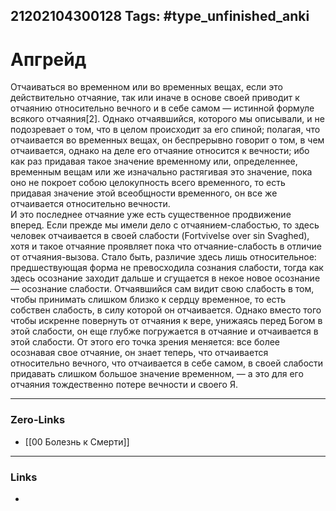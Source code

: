 21202104300128
Tags: #type_unfinished_anki
---
# Апгрейд

Отчаиваться во временном или во временных вещах, если это действительно отчаяние, так или иначе в основе своей приводит к отчаянию относительно вечного и в себе самом — истинной формуле всякого отчаяния[2]. Однако отчаявшийся, которого мы описывали, и не подозревает о том, что в целом происходит за его спиной; полагая, что отчаивается во временных вещах, он беспрерывно говорит о том, в чем отчаивается, однако на деле его отчаяние относится к вечности; ибо как раз придавая такое значение временному или, определеннее, временным вещам или же изначально растягивая это значение, пока оно не покроет собою целокупность всего временного, то есть придавая значение этой всеобщности временного, он все же отчаивается относительно вечности.<br>И это последнее отчаяние уже есть существенное продвижение вперед. Если прежде мы имели дело с отчаянием-слабостью, то здесь человек отчаивается в своей слабости (Fortvivelse over sin Svaghed), хотя и такое отчаяние проявляет пока что отчаяние-слабость в отличие от отчаяния-вызова. Стало быть, различие здесь лишь относительное: предшествующая форма не превосходила сознания слабости, тогда как здесь осознание заходит дальше и сгущается в некое новое осознание — осознание слабости. Отчаявшийся сам видит свою слабость в том, чтобы принимать слишком близко к сердцу временное, то есть собствен слабость, в силу которой он отчаивается. Однако вместо того чтобы искренне повернуть от отчаяния к вере, унижаясь перед Богом в этой слабости, он еще глубже погружается в отчаяние и отчаивается в этой слабости. От этого его точка зрения меняется: все более осознавая свое отчаяние, он знает теперь, что отчаивается относительно вечного, что отчаивается в себе самом, в своей слабости придавать слишком большое значение временном, — а это для его отчаяния тождественно потере вечности и своего Я.

---
### Zero-Links
- [[00 Болезнь к Смерти]]
---
### Links
-
